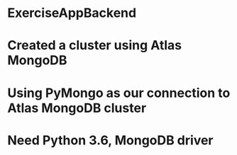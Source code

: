 # ExerciseAppBackend

# Created a cluster using Atlas MongoDB
# Using PyMongo as our connection to Atlas MongoDB cluster

# Need Python 3.6, MongoDB driver 